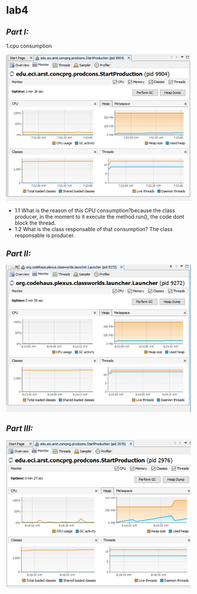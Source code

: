 # lab4 
## *Part I:*
1.cpu consumption

![](Screenshots/consumo.PNG)
* 1.1 What is the reason of this CPU consumption?because the class producer, in the moment to it execute the method run(), the code dont block the thread.
* 1.2 What is the class responsable of that consumption? The class responsable is producer.
## *Part II:*

![](Screenshots/consumoFast.PNG)

## *Part III:*

![](Screenshots/consumoSlowConsumer.PNG)
